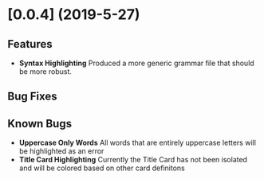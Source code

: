 # [0.0.4] (2019-5-27)

## Features
- **Syntax Highlighting** Produced a more generic grammar file that should be more robust.


## Bug Fixes

## Known Bugs
- **Uppercase Only  Words** All words that are entirely uppercase letters will be highlighted as an error
- **Title Card Highlighting** Currently the Title Card has not been isolated and will be colored based on other card definitons

